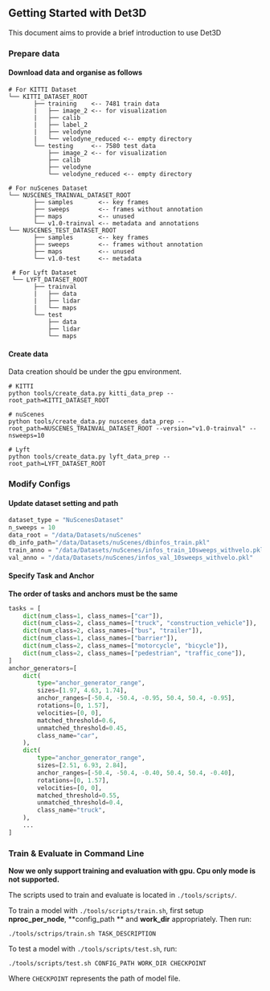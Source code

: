 ## Getting Started with Det3D

This document aims to provide a brief introduction to use Det3D

### Prepare data

#### Download data and organise as follows

```
# For KITTI Dataset
└── KITTI_DATASET_ROOT
       ├── training    <-- 7481 train data
       |   ├── image_2 <-- for visualization
       |   ├── calib
       |   ├── label_2
       |   ├── velodyne
       |   └── velodyne_reduced <-- empty directory
       └── testing     <-- 7580 test data
           ├── image_2 <-- for visualization
           ├── calib
           ├── velodyne
           └── velodyne_reduced <-- empty directory

# For nuScenes Dataset         
└── NUSCENES_TRAINVAL_DATASET_ROOT
       ├── samples       <-- key frames
       ├── sweeps        <-- frames without annotation
       ├── maps          <-- unused
       └── v1.0-trainval <-- metadata and annotations
└── NUSCENES_TEST_DATASET_ROOT
       ├── samples       <-- key frames
       ├── sweeps        <-- frames without annotation
       ├── maps          <-- unused
       └── v1.0-test     <-- metadata
       
 # For Lyft Dataset
 └── LYFT_DATASET_ROOT
       ├── trainval 
       |   ├── data
       |   ├── lidar
       |   └── maps
       └── test
           ├── data
           ├── lidar
           └── maps
```
#### Create data

Data creation should be under the gpu environment.

```
# KITTI
python tools/create_data.py kitti_data_prep --root_path=KITTI_DATASET_ROOT

# nuScenes
python tools/create_data.py nuscenes_data_prep --root_path=NUSCENES_TRAINVAL_DATASET_ROOT --version="v1.0-trainval" --nsweeps=10

# Lyft
python tools/create_data.py lyft_data_prep --root_path=LYFT_DATASET_ROOT
```

### Modify Configs

#### Update dataset setting and path

```python
dataset_type = "NuScenesDataset"
n_sweeps = 10
data_root = "/data/Datasets/nuScenes"
db_info_path="/data/Datasets/nuScenes/dbinfos_train.pkl"
train_anno = "/data/Datasets/nuScenes/infos_train_10sweeps_withvelo.pkl"
val_anno = "/data/Datasets/nuScenes/infos_val_10sweeps_withvelo.pkl"
```

#### Specify Task and Anchor

**The order of tasks and anchors must be the same**

```python
tasks = [
    dict(num_class=1, class_names=["car"]),
    dict(num_class=2, class_names=["truck", "construction_vehicle"]),
    dict(num_class=2, class_names=["bus", "trailer"]),
    dict(num_class=1, class_names=["barrier"]),
    dict(num_class=2, class_names=["motorcycle", "bicycle"]),
    dict(num_class=2, class_names=["pedestrian", "traffic_cone"]),
]
anchor_generators=[
    dict(
        type="anchor_generator_range",
        sizes=[1.97, 4.63, 1.74],
        anchor_ranges=[-50.4, -50.4, -0.95, 50.4, 50.4, -0.95],
        rotations=[0, 1.57],
        velocities=[0, 0],
        matched_threshold=0.6,
        unmatched_threshold=0.45,
        class_name="car",
    ),
    dict(
        type="anchor_generator_range",
        sizes=[2.51, 6.93, 2.84],
        anchor_ranges=[-50.4, -50.4, -0.40, 50.4, 50.4, -0.40],
        rotations=[0, 1.57],
        velocities=[0, 0],
        matched_threshold=0.55,
        unmatched_threshold=0.4,
        class_name="truck",
    ),
    ...
]
```



### Train & Evaluate in Command Line

**Now we only support training and evaluation with gpu. Cpu only mode is not supported.**

The scripts used to train and evaluate is located in  `./tools/scripts/`. 

To train a model with `./tools/scripts/train.sh`, first setup **nproc_per_node**, **config_path ** and **work_dir** appropriately. Then run:

`./tools/sctrips/train.sh TASK_DESCRIPTION `

To test a model with `./tools/scripts/test.sh`, run:

`./tools/scripts/test.sh CONFIG_PATH WORK_DIR CHECKPOINT `

Where `CHECKPOINT` represents the path of model file.

